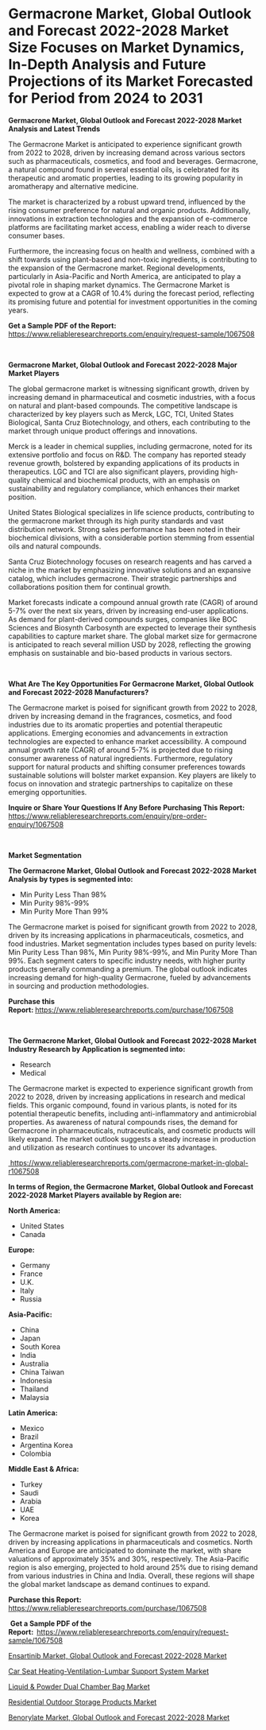 <p><h1>Germacrone Market, Global Outlook and Forecast 2022-2028 Market Size Focuses on Market Dynamics, In-Depth Analysis and Future Projections of its Market Forecasted for Period from 2024 to 2031</h1></p><p><strong>Germacrone Market, Global Outlook and Forecast 2022-2028 Market Analysis and Latest Trends</strong></p>
<p><p>The Germacrone Market is anticipated to experience significant growth from 2022 to 2028, driven by increasing demand across various sectors such as pharmaceuticals, cosmetics, and food and beverages. Germacrone, a natural compound found in several essential oils, is celebrated for its therapeutic and aromatic properties, leading to its growing popularity in aromatherapy and alternative medicine. </p><p>The market is characterized by a robust upward trend, influenced by the rising consumer preference for natural and organic products. Additionally, innovations in extraction technologies and the expansion of e-commerce platforms are facilitating market access, enabling a wider reach to diverse consumer bases.</p><p>Furthermore, the increasing focus on health and wellness, combined with a shift towards using plant-based and non-toxic ingredients, is contributing to the expansion of the Germacrone market. Regional developments, particularly in Asia-Pacific and North America, are anticipated to play a pivotal role in shaping market dynamics. The Germacrone Market is expected to grow at a CAGR of 10.4% during the forecast period, reflecting its promising future and potential for investment opportunities in the coming years.</p></p>
<p><strong>Get a Sample PDF of the Report:&nbsp;</strong> <a href="https://www.reliableresearchreports.com/enquiry/request-sample/1067508?utm_campaign=13&utm_medium=2&utm_source=Github&utm_content=ia&utm_term=04122024&utm_id=germacrone-market-global-outlook-and-forecast-2022-2028">https://www.reliableresearchreports.com/enquiry/request-sample/1067508</a></p>
<p>&nbsp;</p>
<p><strong>Germacrone Market, Global Outlook and Forecast 2022-2028 Major Market Players</strong></p>
<p><p>The global germacrone market is witnessing significant growth, driven by increasing demand in pharmaceutical and cosmetic industries, with a focus on natural and plant-based compounds. The competitive landscape is characterized by key players such as Merck, LGC, TCI, United States Biological, Santa Cruz Biotechnology, and others, each contributing to the market through unique product offerings and innovations.</p><p>Merck is a leader in chemical supplies, including germacrone, noted for its extensive portfolio and focus on R&D. The company has reported steady revenue growth, bolstered by expanding applications of its products in therapeutics. LGC and TCI are also significant players, providing high-quality chemical and biochemical products, with an emphasis on sustainability and regulatory compliance, which enhances their market position.</p><p>United States Biological specializes in life science products, contributing to the germacrone market through its high purity standards and vast distribution network. Strong sales performance has been noted in their biochemical divisions, with a considerable portion stemming from essential oils and natural compounds.</p><p>Santa Cruz Biotechnology focuses on research reagents and has carved a niche in the market by emphasizing innovative solutions and an expansive catalog, which includes germacrone. Their strategic partnerships and collaborations position them for continual growth.</p><p>Market forecasts indicate a compound annual growth rate (CAGR) of around 5-7% over the next six years, driven by increasing end-user applications. As demand for plant-derived compounds surges, companies like BOC Sciences and Biosynth Carbosynth are expected to leverage their synthesis capabilities to capture market share. The global market size for germacrone is anticipated to reach several million USD by 2028, reflecting the growing emphasis on sustainable and bio-based products in various sectors.</p></p>
<p>&nbsp;</p>
<p><strong>What Are The Key Opportunities For Germacrone Market, Global Outlook and Forecast 2022-2028 Manufacturers?</strong></p>
<p><p>The Germacrone market is poised for significant growth from 2022 to 2028, driven by increasing demand in the fragrances, cosmetics, and food industries due to its aromatic properties and potential therapeutic applications. Emerging economies and advancements in extraction technologies are expected to enhance market accessibility. A compound annual growth rate (CAGR) of around 5-7% is projected due to rising consumer awareness of natural ingredients. Furthermore, regulatory support for natural products and shifting consumer preferences towards sustainable solutions will bolster market expansion. Key players are likely to focus on innovation and strategic partnerships to capitalize on these emerging opportunities.</p></p>
<p><strong>Inquire or Share Your Questions If Any Before Purchasing This Report:</strong> <a href="https://www.reliableresearchreports.com/enquiry/pre-order-enquiry/1067508?utm_campaign=13&utm_medium=2&utm_source=Github&utm_content=ia&utm_term=04122024&utm_id=germacrone-market-global-outlook-and-forecast-2022-2028">https://www.reliableresearchreports.com/enquiry/pre-order-enquiry/1067508</a></p>
<p>&nbsp;</p>
<p><strong>Market Segmentation</strong></p>
<p><strong>The Germacrone Market, Global Outlook and Forecast 2022-2028 Market Analysis by types is segmented into:</strong></p>
<p><ul><li>Min Purity Less Than 98%</li><li>Min Purity 98%-99%</li><li>Min Purity More Than 99%</li></ul></p>
<p><p>The Germacrone market is poised for significant growth from 2022 to 2028, driven by its increasing applications in pharmaceuticals, cosmetics, and food industries. Market segmentation includes types based on purity levels: Min Purity Less Than 98%, Min Purity 98%-99%, and Min Purity More Than 99%. Each segment caters to specific industry needs, with higher purity products generally commanding a premium. The global outlook indicates increasing demand for high-quality Germacrone, fueled by advancements in sourcing and production methodologies.</p></p>
<p><strong>Purchase this Report:&nbsp;</strong><a href="https://www.reliableresearchreports.com/purchase/1067508?utm_campaign=13&utm_medium=2&utm_source=Github&utm_content=ia&utm_term=04122024&utm_id=germacrone-market-global-outlook-and-forecast-2022-2028">https://www.reliableresearchreports.com/purchase/1067508</a></p>
<p>&nbsp;</p>
<p><strong>The Germacrone Market, Global Outlook and Forecast 2022-2028 Market Industry Research by Application is segmented into:</strong></p>
<p><ul><li>Research</li><li>Medical</li></ul></p>
<p><p>The Germacrone market is expected to experience significant growth from 2022 to 2028, driven by increasing applications in research and medical fields. This organic compound, found in various plants, is noted for its potential therapeutic benefits, including anti-inflammatory and antimicrobial properties. As awareness of natural compounds rises, the demand for Germacrone in pharmaceuticals, nutraceuticals, and cosmetic products will likely expand. The market outlook suggests a steady increase in production and utilization as research continues to uncover its advantages.</p></p>
<p><a href="https://www.reliableresearchreports.com/germacrone-market-in-global-r1067508?utm_campaign=13&utm_medium=2&utm_source=Github&utm_content=ia&utm_term=04122024&utm_id=germacrone-market-global-outlook-and-forecast-2022-2028">&nbsp;https://www.reliableresearchreports.com/germacrone-market-in-global-r1067508</a></p>
<p><strong>In terms of Region, the Germacrone Market, Global Outlook and Forecast 2022-2028 Market Players available by Region are:</strong></p>
<p>
    <p> <strong> North America: </strong>
        <ul>
            <li>United States</li>
            <li>Canada</li>
        </ul>
        </p> 
    <p> <strong> Europe: </strong>
        <ul>
            <li>Germany</li>
            <li>France</li>
            <li>U.K.</li>
            <li>Italy</li>
            <li>Russia</li>
        </ul>
        </p> 
    <p> <strong> Asia-Pacific: </strong>
        <ul>
            <li>China</li>
            <li>Japan</li>
            <li>South Korea</li>
            <li>India</li>
            <li>Australia</li>
            <li>China Taiwan</li>
            <li>Indonesia</li>
            <li>Thailand</li>
            <li>Malaysia</li>
        </ul>
        </p> 
    <p> <strong> Latin America: </strong>
        <ul>
            <li>Mexico</li>
            <li>Brazil</li>
            <li>Argentina Korea</li>
            <li>Colombia</li>
        </ul>
        </p> 
    <p> <strong> Middle East & Africa: </strong>
        <ul>
            <li>Turkey</li>
            <li>Saudi</li>
            <li>Arabia</li>
            <li>UAE</li>
            <li>Korea</li>
        </ul>
    </p>
    </p>
<p><p>The Germacrone market is poised for significant growth from 2022 to 2028, driven by increasing applications in pharmaceuticals and cosmetics. North America and Europe are anticipated to dominate the market, with share valuations of approximately 35% and 30%, respectively. The Asia-Pacific region is also emerging, projected to hold around 25% due to rising demand from various industries in China and India. Overall, these regions will shape the global market landscape as demand continues to expand.</p></p>
<p><strong>Purchase this Report: </strong><a href="https://www.reliableresearchreports.com/purchase/1067508?utm_campaign=13&utm_medium=2&utm_source=Github&utm_content=ia&utm_term=04122024&utm_id=germacrone-market-global-outlook-and-forecast-2022-2028">https://www.reliableresearchreports.com/purchase/1067508</a></p>
<p>&nbsp;<strong>Get a Sample PDF of the Report:&nbsp;&nbsp;</strong><a href="https://www.reliableresearchreports.com/enquiry/request-sample/1067508?utm_campaign=13&utm_medium=2&utm_source=Github&utm_content=ia&utm_term=04122024&utm_id=germacrone-market-global-outlook-and-forecast-2022-2028">https://www.reliableresearchreports.com/enquiry/request-sample/1067508</a></p>
<p><strong></strong></p>
<p><p><a href="https://github.com/Chiragrp22/Market-Research-Report-List-6/blob/main/ensartinib-market-global-outlook-and-forecast-2022-2028-market.md?utm_campaign=13&utm_medium=2&utm_source=Github&utm_content=ia&utm_term=04122024&utm_id=germacrone-market-global-outlook-and-forecast-2022-2028">Ensartinib Market, Global Outlook and Forecast 2022-2028 Market</a></p><p><a href="https://issuu.com/reportprime-2/docs/car-seat-heating-ventilation-lumbar-support-system?utm_campaign=13&utm_medium=2&utm_source=Github&utm_content=ia&utm_term=04122024&utm_id=germacrone-market-global-outlook-and-forecast-2022-2028">Car Seat Heating-Ventilation-Lumbar Support System Market</a></p><p><a href="https://issuu.com/reportprime-2/docs/liquid-powder-dual-chamber-bag-market-size-2030.pp?utm_campaign=13&utm_medium=2&utm_source=Github&utm_content=ia&utm_term=04122024&utm_id=germacrone-market-global-outlook-and-forecast-2022-2028">Liquid & Powder Dual Chamber Bag Market</a></p><p><a href="https://www.linkedin.com/pulse/north-americas-residential-outdoor-storage-products-market-lhv4f?utm_campaign=13&utm_medium=2&utm_source=Github&utm_content=ia&utm_term=04122024&utm_id=germacrone-market-global-outlook-and-forecast-2022-2028">Residential Outdoor Storage Products Market</a></p><p><a href="https://github.com/MarciaRunte/Market-Research-Report-List-1/blob/main/benorylate-market-global-outlook-and-forecast-2022-2028-market.md?utm_campaign=13&utm_medium=2&utm_source=Github&utm_content=ia&utm_term=04122024&utm_id=germacrone-market-global-outlook-and-forecast-2022-2028">Benorylate Market, Global Outlook and Forecast 2022-2028 Market</a></p></p>